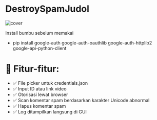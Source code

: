 # DestroySpamJudol

![cover](./assets/dog_idle.gif)

Install bumbu sebelum memakai
- pip install google-auth google-auth-oauthlib google-auth-httplib2 google-api-python-client

  



# 🧪 Fitur-fitur:
- ✅ File picker untuk credentials.json
- ✅ Input ID atau link video
- ✅ Otorisasi lewat browser
- ✅ Scan komentar spam berdasarkan karakter Unicode abnormal
- ✅ Hapus komentar spam
- ✅ Log ditampilkan langsung di GUI
